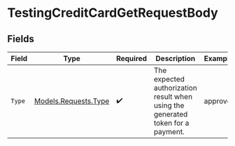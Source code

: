 # TestingCreditCardGetRequestBody


## Fields

| Field                                                                           | Type                                                                            | Required                                                                        | Description                                                                     | Example                                                                         |
| ------------------------------------------------------------------------------- | ------------------------------------------------------------------------------- | ------------------------------------------------------------------------------- | ------------------------------------------------------------------------------- | ------------------------------------------------------------------------------- |
| `Type`                                                                          | [Models.Requests.Type](../../Models/Requests/Type.md)                           | :heavy_check_mark:                                                              | The expected authorization result when using the generated token for a payment. | approve                                                                         |